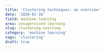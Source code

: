 ```yaml
---
title: 'Clustering techniques: an overview'
date: '2020-01-10'
field: machine-learning
area: unsupervised-learning
slug: clustering-overview
category: 'machine learning'
tags: 'clustering'
draft: true
---
```

